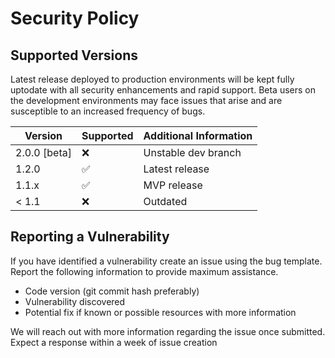 # Security Policy

## Supported Versions

Latest release deployed to production environments will be kept fully uptodate with all security enhancements and rapid support. Beta users on the development environments may face issues that arise and are susceptible to an increased frequency of bugs. 

| Version     | Supported          | Additional Information |
| ----------- | ------------------ | ---------------------- |
| 2.0.0 [beta]| :x:                | Unstable dev branch    |
| 1.2.0       | :white_check_mark: | Latest release         |
| 1.1.x       | :white_check_mark: | MVP release            |
| < 1.1       | :x:                | Outdated               |

## Reporting a Vulnerability

If you have identified a vulnerability create an issue using the bug template. Report the following information to provide maximum assistance.

 - Code version (git commit hash preferably)
 - Vulnerability discovered
 - Potential fix if known or possible resources with more information

We will reach out with more information regarding the issue once submitted. Expect a response within a week of issue creation
